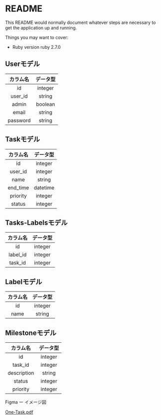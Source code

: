 # README

This README would normally document whatever steps are necessary to get the
application up and running.

Things you may want to cover:

* Ruby version
ruby 2.7.0

## Userモデル
| カラム名 | データ型
| :---: | :---: |
| id | integer |
| user_id | string |
| admin | boolean |
| email | string |
| password | string |


## Taskモデル
| カラム名 | データ型
| :---: | :---: |
| id | integer |
| user_id | integer |
| name | string |
| end_time | datetime |
| priority | integer |
| status | integer |


## Tasks-Labelsモデル
| カラム名 | データ型
| :---: | :---: |
| id | integer |
| label_id | integer |
| task_id | integer |

## Labelモデル
| カラム名 | データ型
| :---: | :---: |
| id | integer |
| name | string |

## Milestoneモデル
| カラム名 | データ型
| :---: | :---: |
| id | integer |
| task_id | integer |
| description | string |
| status | integer |
| priority | integer |

Figma ー イメージ図


[One-Task.pdf](/uploads/be3cf5c0a7fddb7d2dee6b29cdfb97ab/One-Task.pdf)
